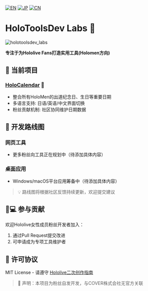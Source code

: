 [![EN](https://img.shields.io/badge/Lang-English-blue)](README.md)
[![JP](https://img.shields.io/badge/Lang-日本語-blue)](README_JP.md)
[![CN](https://img.shields.io/badge/Lang-中文-brightgreen)](README_CN.md)
# HoloToolsDev Labs 🎀

![holotoolsdev_labs](https://github.com/user-attachments/assets/3204fdee-3842-4e2a-ae00-9543dfdd8849)

**专注于为Hololive Fans打造实用工具(Holomen方向)**

## 🌸 当前项目

### [HoloCalendar](https://hksts.eu.org) 📅
- 整合所有HoloMen的出道纪念日、生日等重要日期
- 多语言支持: 日语/英语/中文界面切换
- 粉丝贡献机制: 社区协同维护日期数据

## 🚧 开发路线图

### 网页工具
- 更多粉丝向工具正在规划中（待添加具体内容）

### 桌面应用
- Windows/macOS平台应用筹备中（待添加具体内容）

> 💡 路线图将根据社区反馈持续更新，欢迎提交建议

## 👩💻 参与贡献
欢迎Hololive女性成员粉丝开发者加入：
1. 通过Pull Request提交改进
2. 可申请成为专项工具维护者

## 📜 许可协议
MIT License - 请遵守 [Hololive二次创作指南](https://hololivepro.com/terms/)

> 📢 声明：本项目为粉丝自发开发，与COVER株式会社无官方关联
